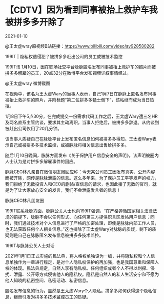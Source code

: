 # 【CDTV】因为看到同事被抬上救护车我被拼多多开除了

2021-01-10



@王太虚wray原视频B站链接：https://www.bilibili.com/video/av928580282

199IT | 隐私权遭侵犯？被拼多多赶出公司的员工或被技术监控

199IT讯 1月10日，因在职场社交平台脉脉匿名发布同事被抬上救护车的照片而被拼多多解雇的员工，20点32分在微博平台发布视频详叙事情经过。

@王太虚wray 微博截图

在视频中，该名为王太虚Wary的当事人表示，自己1月7日在脉脉上匿名发布同事被抬上救护车的照片，并附标题“第二位拼多多猛士倒下”，该帖继而成为当日热搜。

1月8日下午5点30分，在完成提交一份需求代码工作之后，王太虚Wary遭三名HR及两名直系主管约谈，要求其主动离职。当事人拒绝后，被拼多多辞退。从约谈到被赶出公司仅用了20几分钟。

该当事人质疑自己在脉脉平台上发布匿名信息如何被拼多多得知。王太虚Wary表示自己或被拼多多技术监控，或被脉脉将相关信息出售给拼多多。

随后1月10日晚间，脉脉方面发布《关于保护用户信息安全的声明》，该声明被圈内人士认为是对拼多多解雇事件的回应。

脉脉CEO林凡亲自在微信朋友圈回应称：今天某公司员工因发布真实、公开内容而被开除，网传是脉脉泄露的信息。这么多年来，为了保护员工平等发声的权力，我们拒绝了无数投资人和CEO的删帖/查信息的请求，也因此接了无数的官司，就是为了让大家放心安全的发言，我们不会泄露发言者的信息！

脉脉CEO林凡朋友圈

199IT联系脉脉方面，脉脉公关人士也向199IT强调，“在严格遵循国家相关法律法规的前提下，脉脉不会以任何形式、向任何第三方提供职言区发帖用户信息；同时，我们通过技术对个人信息进行了严格的加密处理，即使是脉脉内部工作人员，也无法获取任何个人相关信息。”这也排除了王太虚Wary对脉脉的质疑，剩下的质疑则是自己在脉脉匿名发布信息被拼多多技术监控。

199IT与脉脉公关人士对话

2021年1月1日正式实施的民法典，将人格权单独设为一编，并将隐私权和个人信息单独作为一章进行规定，是对个人隐私权保护的再加强，也是我国尊重和保障人权的体现。民法典规定，自然人享有隐私权。任何组织或者个人不得以刺探、侵扰、泄露、公开等方式侵害他人的隐私权。隐私是自然人的私人生活安宁和不愿为他人知晓的私密空间、私密活动、私密信息。

匿名发布信息的行为，显然是王太虚Wary个人隐私。拼多多如何获得这个隐私信息，继而引发对拼多多技术监控员工的质疑。

